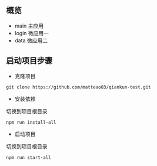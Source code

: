 ## 概览
- main 主应用
- login 微应用一
- data 微应用二

## 启动项目步骤

- 克隆项目

```
git clone https://github.com/matteao03/qiankun-test.git
```

- 安装依赖

切换到项目根目录

```
npm run install-all
```

- 启动项目

切换到项目根目录

```
npm run start-all
```
